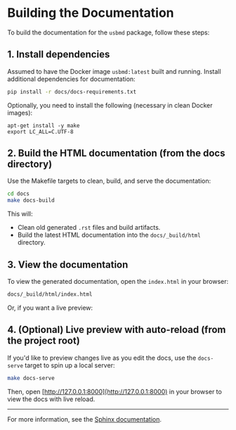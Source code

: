 
# Building the Documentation

To build the documentation for the `usbmd` package, follow these steps:

## 1. Install dependencies

Assumed to have the Docker image `usbmd:latest` built and running.
Install additional dependencies for documentation:

```sh
pip install -r docs/docs-requirements.txt
```

Optionally, you need to install the following (necessary in clean Docker images):
```shell
apt-get install -y make
export LC_ALL=C.UTF-8
```

## 2. Build the HTML documentation (from the docs directory)

Use the Makefile targets to clean, build, and serve the documentation:

```sh
cd docs
make docs-build
```

This will:
- Clean old generated `.rst` files and build artifacts.
- Build the latest HTML documentation into the `docs/_build/html` directory.

## 3. View the documentation

To view the generated documentation, open the `index.html` in your browser:

```sh
docs/_build/html/index.html
```

Or, if you want a live preview:

## 4. (Optional) Live preview with auto-reload (from the project root)

If you'd like to preview changes live as you edit the docs, use the `docs-serve` target to spin up a local server:

```sh
make docs-serve
```

Then, open [http://127.0.0.1:8000](http://127.0.0.1:8000) in your browser to view the docs with live reload.

---

For more information, see the [Sphinx documentation](https://www.sphinx-doc.org/).

